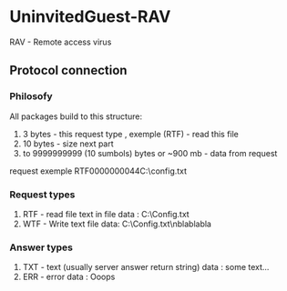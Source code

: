 # UninvitedGuest-RAV
RAV - Remote access virus

## Protocol connection ##

### Philosofy
All packages  build to this structure:
1. 3 bytes - this request type , exemple (RTF) - read this file 
2. 10 bytes - size next part
3. to 9999999999 (10 sumbols) bytes or ~900 mb  - data from request

request exemple RTF0000000044C:\\config.txt 

### Request types
1. RTF - read file text in file 
    data : C:\\Config.txt
2. WTF - Write text file
    data: C:\\Config.txt\nblablabla

### Answer types
1. TXT - text (usually server answer return string)
    data : some text...
2. ERR - error
    data : Ooops